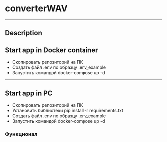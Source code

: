 # converterWAV
___
## Description
 
## Start app in Docker container
- Скопировать репозиторий на ПК
- Создать файл .env по образцу .env_example
- Запустить командой docker-compose up -d
___
## Start app in PC
- Скопировать репозиторий на ПК
- Установить библиотеки pip install -r requirements.txt
- Создать файл .env по образцу .env_example
- Запустить командой docker-compose up -d

### Функционал


